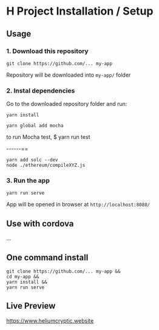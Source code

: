 # H Project Installation / Setup

## Usage

### 1. Download this repository
```
git clone https://github.com/... my-app
```

Repository will be downloaded into `my-app/` folder

### 2. Instal dependencies

Go to the downloaded repository folder and run:
```
yarn install
```

```
yarn global add mocha
```
to run Mocha test, $ yarn run test

------==
```
yarn add solc --dev
node ./ethereum/compileXYZ.js
```

### 3. Run the app

```
yarn run serve
```

App will be opened in browser at `http://localhost:8080/`

## Use with cordova

...

## One command install

```
git clone https://github.com/... my-app &&
cd my-app &&
yarn install &&
yarn run serve
```

## Live Preview

https://www.heliumcryptic.website
